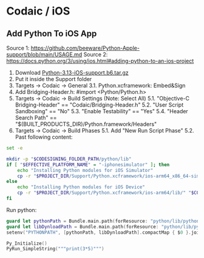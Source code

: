 # Codaic / iOS

## Add Python To iOS App

Source 1: https://github.com/beeware/Python-Apple-support/blob/main/USAGE.md
Source 2: https://docs.python.org/3/using/ios.html#adding-python-to-an-ios-project

1. Download [Python-3.13-iOS-support.b6.tar.gz](https://github.com/beeware/Python-Apple-support/releases/download/3.13-b6/Python-3.13-iOS-support.b6.tar.gz)
2. Put it inside the Support folder
3. Targets -> Codaic -> General
3.1. Python.xcframework: Embed&Sign
4. Add Bridging-Header.h: #import <Python/Python.h>
5. Targets -> Codaic -> Build Settings (Note: Select All)
5.1. "Objective-C Bridging-Header" == "Codaic/Bridging-Header.h"
5.2. "User Script Sandboxing" == "No"
5.3. "Enable Testability" == "Yes"
5.4. "Header Search Path" == "$(BUILT_PRODUCTS_DIR)/Python.framework/Headers"
6. Targets -> Codaic -> Build Phases
5.1. Add "New Run Script Phase"
5.2. Past following content:
```bash
set -e 

mkdir -p "$CODESIGNING_FOLDER_PATH/python/lib"
if [ "$EFFECTIVE_PLATFORM_NAME" = "-iphonesimulator" ]; then
    echo "Installing Python modules for iOS Simulator"
    cp -r "$PROJECT_DIR/Support/Python.xcframework/ios-arm64_x86_64-simulator/lib/" "$CODESIGNING_FOLDER_PATH/python/lib/"
else
    echo "Installing Python modules for iOS Device"
    cp -r "$PROJECT_DIR/Support/Python.xcframework/ios-arm64/lib/" "$CODESIGNING_FOLDER_PATH/python/lib/"
fi
```

Run python:
```Swift
guard let pythonPath = Bundle.main.path(forResource: "python/lib/python3.13", ofType: nil) else { return }
guard let libDynloadPath = Bundle.main.path(forResource: "python/lib/python3.13/lib-dynload", ofType: nil) else { return }
setenv("PYTHONPATH", [pythonPath, libDynloadPath].compactMap { $0 }.joined(separator: ":"), 1)

Py_Initialize()
PyRun_SimpleString("""print(3*5)""")
```